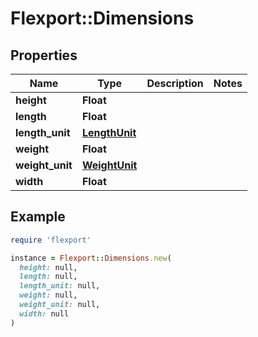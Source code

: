# Flexport::Dimensions

## Properties

| Name | Type | Description | Notes |
| ---- | ---- | ----------- | ----- |
| **height** | **Float** |  |  |
| **length** | **Float** |  |  |
| **length_unit** | [**LengthUnit**](LengthUnit.md) |  |  |
| **weight** | **Float** |  |  |
| **weight_unit** | [**WeightUnit**](WeightUnit.md) |  |  |
| **width** | **Float** |  |  |

## Example

```ruby
require 'flexport'

instance = Flexport::Dimensions.new(
  height: null,
  length: null,
  length_unit: null,
  weight: null,
  weight_unit: null,
  width: null
)
```

